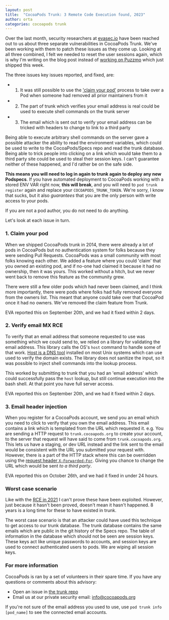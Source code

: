 ```yaml
---
layout: post
title:  "CocoaPods Trunk: 3 Remote Code Execution found, 2023"
author: orta
categories: cocoapods trunk
---
```


Over the last month, security researchers at [evasec.io](https://evasec.io) have been reached out to us about three separate vulnerabilities in CocoaPods Trunk. We've been working with them to patch these  issues as they come up. Looking at all three combined, I felt we needed to reset the user sessions again, which is why I'm writing on the blog post instead of [working on Puzzmo](https://www.theverge.com/23929222/puzzmo-newspaper-games-crossword-zach-gage) which just shipped this week.

The three issues key issues reported, and fixed, are:
 
 - 1. It was still possible to use the ['claim your pod'](https://blog.cocoapods.org/Claim-Your-Pods/) process to take over a Pod when someone had removed all prior maintainers from it
 - 2. The part of trunk which verifies your email address is real could be used to execute shell commands on the trunk server
 - 3. The email which is sent out to verify your email address can be tricked with headers to change to link to a third party

Being able to execute arbitrary shell commands on the server gave a possible attacker the ability to read the environment variables, which could be used to write to the CocoaPods/Specs repo and read the trunk database. Being able to trick people into clicking on a link which would take them to a third party site could be used to steal their session keys. I can't guarantee neither of these happened, and I'd rather be on the safe side.

**This means you will need to log in again to trunk again to deploy any new Podspecs**. If you have automated deployment to CocoaPods working with a stored ENV VAR right now, **this will break**, and you will need to `pod trunk register` again and replace your `COCOAPODS_TRUNK_TOKEN`. We're sorry, I know that sucks, but it also _guarantees_ that you are the only person with write access to your pods.

If you are not a pod author, you do not need to do anything.

<!-- more -->

Let's look at each issue in turn.

### 1. Claim your pod

When we shipped CocoaPods trunk in  2014, there were already a lot of pods in CocoaPods but no authentication system for folks because they were sending Pull Requests. CocoaPods was a small community with most folks knowing each other. We added a feature where you could 'claim' that you owned an existing pod, and if no-one had claimed it because it had no ownership, then it was yours. This worked without a hitch, but we never went back to remove this feature as the community grew. 

There were still a few older pods which had never been claimed, and I think more importantly, there were pods where folks had fully removed everyone from the owners list. This meant that anyone could take over that CocoaPod once it had no owners. We've removed the claim feature from Trunk. 

EVA reported this on September 20th, and we had it fixed within 2 days. 

### 2. Verify email MX RCE

To verify that an email address that someone requested to use was something which we could send to, we relied on a library for validating the email address. This library calls the OS's `host` command to handle some of that work. [Host is a DNS tool](https://en.wikipedia.org/wiki/Host_(Unix)) installed on most Unix systems which can use used to verify the domain exists. The library does not sanitize the input, so it was possible to inject shell commands into the lookup process. 

This worked by submitting to trunk that you had an 'email address' which could successfully pass the `host` lookup, but still continue execution into the bash shell. At that point you have full server access.

EVA reported this on September 20th, and we had it fixed within 2 days.

### 3. Email header injection

When you register for a CocoaPods account, we send you an email which you need to click to verify that you own the email address. This email contains a link which is templated from the URL which requested it. e.g. You are sending a HTTP request to `trunk.cocoapods.org` to create your account, to the server that request will have said to come from `trunk.cocoapods.org`. This lets us have a staging, or dev URL instead and the link sent to the email would be consistent with the URL you submitted your request with. However, there is a part of the HTTP stack where this can be overridden using the [request header `X-Forwarded-For`](https://en.wikipedia.org/wiki/X-Forwarded-For). Giving you chance to change the URL which would be sent _to a third party_.

EVA reported this on October 26th, and we had it fixed in under 24 hours.

### Worst case scenario

Like with the [RCE in 2021](https://blog.cocoapods.org/CocoaPods-Trunk-RCE/) I can't prove these have been exploited. However, just because it hasn't been proved, doesn't mean it hasn't happened. 8 years is a long time for these to have existed in trunk. 

The worst case scenario is that an attacker could have used this technique to get access to our trunk database. The trunk database contains the same emails which are public in the git history of the Specs repo. The table of information in the database which should not be seen are session keys. These keys act like unique passwords to accounts, and session keys are used to connect authenticated users to pods. We are wiping all session keys.

### For more information

CocoaPods is ran by a set of volunteers in their spare time. If you have any questions or comments about this advisory:

* Open an issue in [the trunk repo](https://github.com/CocoaPods/trunk.cocoapods.org)
* Email us at our private security email: [info@cocoapods.org](mailto:info@cocoapods.org)

If you're not sure of the email address you used to use, use `pod trunk info [pod_name]` to see the connected email accounts.
